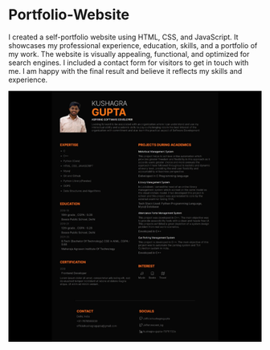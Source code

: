 # Portfolio-Website
I created a self-portfolio website using HTML, CSS, and JavaScript. It showcases my professional experience, education, skills, and a portfolio of my work. The website is visually appealing, functional, and optimized for search engines. I included a contact form for visitors to get in touch with me. I am happy with the final result and believe it reflects my skills and experience.

![Alt text](https://github.com/officialkushagragupta/Portfolio-Website/blob/main/Web%20capture_30-10-2022_10284_.jpeg?raw=true "Title")
